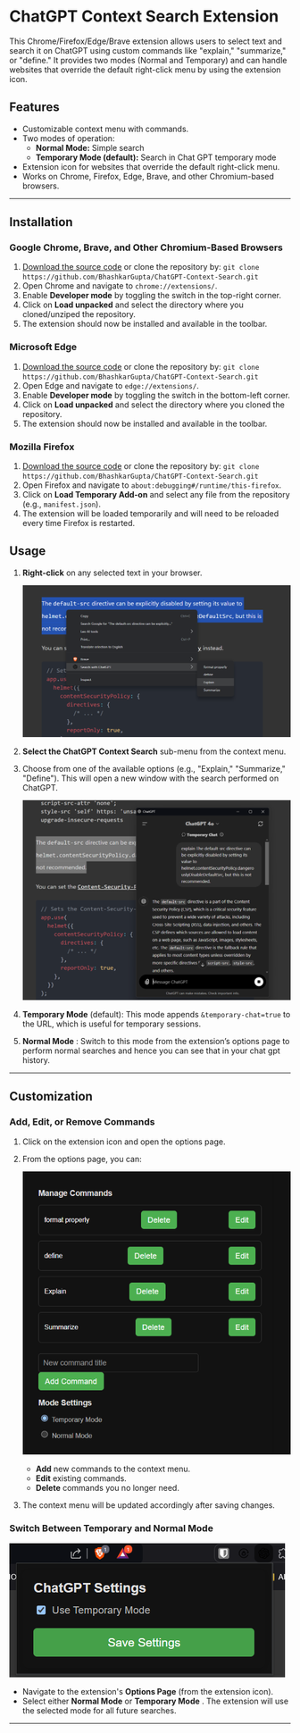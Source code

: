 # ChatGPT Context Search Extension

This Chrome/Firefox/Edge/Brave extension allows users to select text and search it on ChatGPT using custom commands like "explain," "summarize," or "define." It provides two modes (Normal and Temporary) and can handle websites that override the default right-click menu by using the extension icon.

## Features

* Customizable context menu with commands.
* Two modes of operation:
  * **Normal Mode:** Simple search
  * **Temporary Mode (default):** Search in Chat GPT temporary mode
* Extension icon for websites that override the default right-click menu.
* Works on Chrome, Firefox, Edge, Brave, and other Chromium-based browsers.

---

## Installation

### Google Chrome, Brave, and Other Chromium-Based Browsers

1. [Download the source code](https://github.com/BhashkarGupta/ChatGPT-Context-Search/archive/refs/heads/main.zip) or clone the repository by:
   `git clone https://github.com/BhashkarGupta/ChatGPT-Context-Search.git`
2. Open Chrome and navigate to `chrome://extensions/`.
3. Enable **Developer mode** by toggling the switch in the top-right corner.
4. Click on **Load unpacked** and select the directory where you cloned/unziped the repository.
5. The extension should now be installed and available in the toolbar.

### Microsoft Edge

1. [Download the source code](https://github.com/BhashkarGupta/ChatGPT-Context-Search/archive/refs/heads/main.zip) or clone the repository by:
   `git clone https://github.com/BhashkarGupta/ChatGPT-Context-Search.git`
2. Open Edge and navigate to `edge://extensions/`.
3. Enable **Developer mode** by toggling the switch in the bottom-left corner.
4. Click on **Load unpacked** and select the directory where you cloned the repository.
5. The extension should now be installed and available in the toolbar.

### Mozilla Firefox

1. [Download the source code](https://github.com/BhashkarGupta/ChatGPT-Context-Search/archive/refs/heads/main.zip) or clone the repository by:
   `git clone https://github.com/BhashkarGupta/ChatGPT-Context-Search.git`
2. Open Firefox and navigate to `about:debugging#/runtime/this-firefox`.
3. Click on **Load Temporary Add-on** and select any file from the repository (e.g., `manifest.json`).
4. The extension will be loaded temporarily and will need to be reloaded every time Firefox is restarted.

## Usage

1. **Right-click** on any selected text in your browser.

   ![1728192855326](image/README/1728192855326.png)
2. **Select the ChatGPT Context Search** sub-menu from the context menu.
3. Choose from one of the available options (e.g., "Explain," "Summarize," "Define"). This will open a new window with the search performed on ChatGPT.

   ![1728192919095](image/README/1728192919095.png)
4. **Temporary Mode** (default): This mode appends `&temporary-chat=true` to the URL, which is useful for temporary sessions.
5. **Normal Mode** : Switch to this mode from the extension’s options page to perform normal searches and hence you can see that in your chat gpt history.

---

## Customization

### Add, Edit, or Remove Commands

1. Click on the extension icon and open the options page.
2. From the options page, you can:

   ![1728192961526](image/README/1728192961526.png)

   * **Add** new commands to the context menu.
   * **Edit** existing commands.
   * **Delete** commands you no longer need.
3. The context menu will be updated accordingly after saving changes.

### Switch Between Temporary and Normal Mode

![1728193025307](image/README/1728193025307.png)

* Navigate to the extension's **Options Page** (from the extension icon).
* Select either **Normal Mode** or  **Temporary Mode** . The extension will use the selected mode for all future searches.

---
